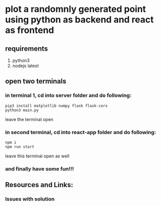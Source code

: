 # plot a randomnly generated point using python as backend and react as frontend

## requirements

1. python3
2. nodejs latest

## open two terminals

### in terminal 1, cd into server folder and do following:
```
pip3 install matplotlib numpy flask flask-cors
python3 main.py
```
leave the terminal open

### in second terminal, cd into react-app folder and do following:
```
npm i
npm run start
```
leave this terminal open as well

### and finally have some fun!!!

## Resources and Links:
[1]: https://stackoverflow.com/questions/13430231/how-i-can-get-cartesian-coordinate-system-in-matplotlib
[2]: https://www.geeksforgeeks.org/python-build-a-rest-api-using-flask/
[3]: https://stackoverflow.com/questions/47484558/how-to-set-base64-url-to-image-src
### Issues with solution
[1]: https://stackoverflow.com/questions/69924881/userwarning-starting-a-matplotlib-gui-outside-of-the-main-thread-will-likely-fa
[2]: https://stackoverflow.com/questions/28461001/python-flask-cors-issue 
